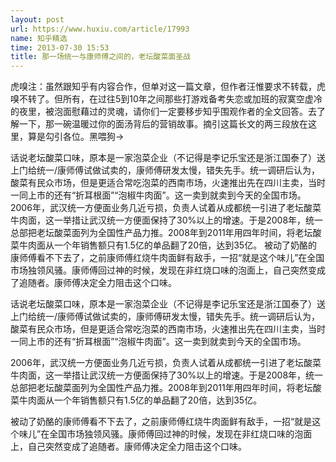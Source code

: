 ```yaml
---
layout: post
url: https://www.huxiu.com/article/17993
name: 知乎精选
time: 2013-07-30 15:53
title: 那一场统一与康师傅之间的，老坛酸菜面圣战
---
```

虎嗅注：虽然跟知乎有内容合作，但单对这一篇文章，但作者汪惟要求不转载，虎嗅不转了。但所有，在过往5到10年之间那些打游戏备考失恋或加班的寂寞空虚冷的夜里，被泡面慰藉过的灵魂，请你们一定要移步知乎围观作者的全文回答。去了解一下，那一碗温暖过你的面汤背后的营销故事。摘引这篇长文的两三段放在这里，算是勾引各位。黑喂狗→

话说老坛酸菜口味，原本是一家泡菜企业（不记得是李记乐宝还是浙江国泰了）送上门给统一/康师傅试做试卖的，康师傅研发太慢，错失先手。统一调研后认为，酸菜有民众市场，但是更适合常吃泡菜的西南市场，火速推出先在四川主卖，当时一同上市的还有“折耳根面”“泡椒牛肉面”。这一卖到就卖到今天的全国市场。 2006年，武汉统一方便面业务几近亏损，负责人试着从成都统一引进了老坛酸菜牛肉面，这一举措让武汉统一方便面保持了30%以上的增速。于是2008年，统一总部把老坛酸菜面列为全国性产品力推。2008年到2011年用四年时间，将老坛酸菜牛肉面从一个年销售额只有1.5亿的单品翻了20倍，达到35亿。 被动了奶酪的康师傅看不下去了，之前康师傅红烧牛肉面鲜有敌手，一招“就是这个味儿”在全国市场独领风骚。康师傅回过神的时候，发现在非红烧口味的泡面上，自己突然变成了追随者。康师傅决定全力阻击这个口味。

话说老坛酸菜口味，原本是一家泡菜企业（不记得是李记乐宝还是浙江国泰了）送上门给统一/康师傅试做试卖的，康师傅研发太慢，错失先手。统一调研后认为，酸菜有民众市场，但是更适合常吃泡菜的西南市场，火速推出先在四川主卖，当时一同上市的还有“折耳根面”“泡椒牛肉面”。这一卖到就卖到今天的全国市场。

2006年，武汉统一方便面业务几近亏损，负责人试着从成都统一引进了老坛酸菜牛肉面，这一举措让武汉统一方便面保持了30%以上的增速。于是2008年，统一总部把老坛酸菜面列为全国性产品力推。2008年到2011年用四年时间，将老坛酸菜牛肉面从一个年销售额只有1.5亿的单品翻了20倍，达到35亿。

被动了奶酪的康师傅看不下去了，之前康师傅红烧牛肉面鲜有敌手，一招“就是这个味儿”在全国市场独领风骚。康师傅回过神的时候，发现在非红烧口味的泡面上，自己突然变成了追随者。康师傅决定全力阻击这个口味。

